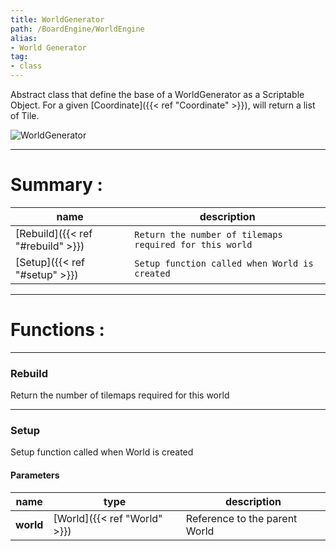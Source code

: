 ```yaml
---
title: WorldGenerator
path: /BoardEngine/WorldEngine
alias: 
- World Generator
tag: 
- class
---
```

Abstract class that define the base of a WorldGenerator as a Scriptable Object.
For a given [Coordinate]({{< ref "Coordinate" >}}), will return a list of Tile.  

![WorldGenerator](WorldGenerator.svg "WorldGenerator")

---
# Summary :
name|description
----|----
[Rebuild]({{< ref "#rebuild" >}}) | `Return the number of tilemaps required for this world`
[Setup]({{< ref "#setup" >}}) | `Setup function called when World is created`

---
# Functions :

---
### Rebuild
Return the number of tilemaps required for this world

---
### Setup
Setup function called when World is created

#### Parameters
name|type|description
-----|-----|-----
**world**|[World]({{< ref "World" >}})|Reference to the parent World
